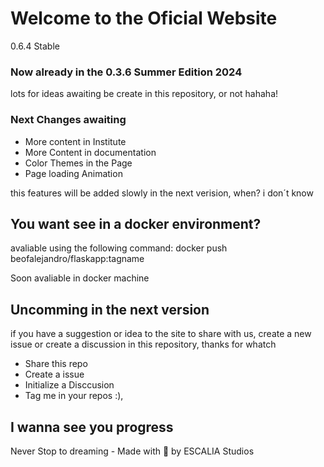 # Welcome to the Oficial Website
0.6.4 Stable

### Now already in the 0.3.6 Summer Edition 2024

lots for ideas awaiting be create in this repository, or not hahaha!

### Next Changes awaiting 
- More content in Institute
- More Content in documentation
- Color Themes in the Page
- Page loading Animation

this features will be added slowly in the next verision, when? i don´t know

## You want see in a docker environment? 

avaliable using the following command: docker push beofalejandro/flaskapp:tagname

Soon avaliable in docker machine

## Uncomming in the next version

if you have a suggestion or idea to the site to share with us, create a new issue or create a discussion in this repository, thanks for whatch

- Share this repo
- Create a issue
- Initialize a Disccusion
- Tag me in your repos :),

I wanna see you progress
---
Never Stop to dreaming - Made with 💖 by ESCALIA Studios